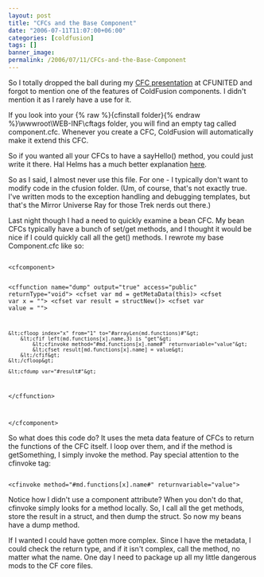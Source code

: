 ```yaml
---
layout: post
title: "CFCs and the Base Component"
date: "2006-07-11T11:07:00+06:00"
categories: [coldfusion]
tags: []
banner_image: 
permalink: /2006/07/11/CFCs-and-the-Base-Component
---
```


So I totally dropped the ball during my <a href="http://ray.camdenfamily.com/index.cfm/2006/6/28/CFC-Presentation-Posted">CFC presentation</a> at CFUNITED and forgot to mention one of the features of ColdFusion components. I didn't mention it as I rarely have a use for it.
<!--more-->
If you look into your {% raw %}{cfinstall folder}{% endraw %}\wwwroot\WEB-INF\cftags folder, you will find an empty tag called component.cfc. Whenever you create a CFC, ColdFusion will automatically make it extend this CFC. 

So if you wanted all your CFCs to have a sayHello() method, you could just write it there. Hal Helms has a much better explanation <a href="http://halhelms.com/index.cfm?fuseaction=newsletters.show&issue=112805_basecomponent">here</a>.

So as I said, I almost never use this file. For one - I typically don't want to modify code in the cfusion folder. (Um, of course, that's not exactly true. I've written mods to the exception handling and debugging templates, but that's the Mirror Universe Ray for those Trek nerds out there.) 

Last night though I had a need to quickly examine a bean CFC. My bean CFCs typically have a bunch of set/get methods, and I thought it would be nice if I could quickly call all the get() methods. I rewrote my base Component.cfc like so:

<code>
&lt;cfcomponent&gt;

&lt;cffunction name="dump" output="true" access="public" returnType="void"&gt;
	&lt;cfset var md = getMetaData(this)&gt;
	&lt;cfset var x = ""&gt;
	&lt;cfset var result = structNew()&gt;
	&lt;cfset var value = ""&gt;
	
	&lt;cfloop index="x" from="1" to="#arrayLen(md.functions)#"&gt;
		&lt;cfif left(md.functions[x].name,3) is "get"&gt;
			&lt;cfinvoke method="#md.functions[x].name#" returnvariable="value"&gt;
			&lt;cfset result[md.functions[x].name] = value&gt;	
		&lt;/cfif&gt;
	&lt;/cfloop&gt;
	
	&lt;cfdump var="#result#"&gt;	
&lt;/cffunction&gt;

&lt;/cfcomponent&gt;
</code>

So what does this code do? It uses the meta data feature of CFCs to return the functions of the CFC itself. I loop over them, and if the method is getSomething, I simply invoke the method. Pay special attention to the cfinvoke tag:

<code>
&lt;cfinvoke method="#md.functions[x].name#" returnvariable="value"&gt;
</code>

Notice how I didn't use a component attribute? When you don't do that, cfinvoke simply looks for a method locally. So, I call all the get methods, store the result in a struct, and then dump the struct. So now my beans have a dump method. 

If I wanted I could have gotten more complex. Since I have the metadata, I could check the return type, and if it isn't complex, call the method, no matter what the name. One day I need to package up all my little dangerous mods to the CF core files.